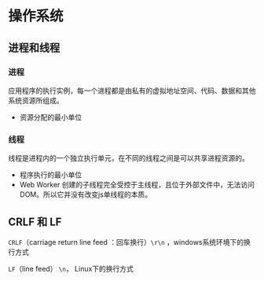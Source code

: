 # 操作系统

## 进程和线程

### 进程

应用程序的执行实例，每一个进程都是由私有的虚拟地址空间、代码、数据和其他系统资源所组成。

- 资源分配的最小单位

### 线程

线程是进程内的一个独立执行单元，在不同的线程之间是可以共享进程资源的。

- 程序执行的最小单位
- Web Worker 创建的子线程完全受控于主线程，且位于外部文件中，无法访问DOM。所以它并没有改变js单线程的本质。

## CRLF 和 LF

`CRLF`（carriage return line feed ：回车换行）`\r\n` ，windows系统环境下的换行方式

`LF`（line feed） `\n`， Linux下的换行方式